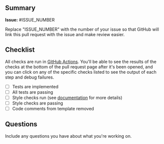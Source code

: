 ## Summary

**Issue:** #ISSUE_NUMBER

Replace "ISSUE_NUMBER" with the number of your issue so that GitHub will link this pull request with the issue and make review easier.

## Checklist

All checks are run in [GitHub Actions](https://github.com/features/actions). You'll be able to see the results of the checks at the bottom of the pull request page after it's been opened, and you can click on any of the specific checks listed to see the output of each step and debug failures.

- [ ] Tests are implemented
- [ ] All tests are passing
- [ ] Style checks run (see [documentation](https://cityscrapers.org/docs/development/) for more details)
- [ ] Style checks are passing
- [ ] Code comments from template removed

## Questions

Include any questions you have about what you're working on.
